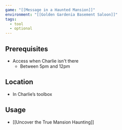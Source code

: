 ```yaml
---
game: "[[Message in a Haunted Mansion]]"
environment: "[[Golden Gardenia Basement Saloon]]"
tags: 
  - tool
  - optional
---
```

## Prerequisites
- Access when Charlie isn't there
	- Between 5pm and 12pm
## Location
- In Charlie’s toolbox
## Usage
- [[Uncover the True Mansion Haunting]]
